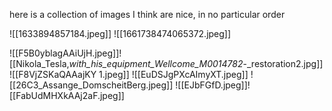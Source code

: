 here is a collection of images I think are nice, in no particular order

![[1633894857184.jpeg]]
![[1661738474065372.jpeg]]

![[F5B0yblagAAiUjH.jpeg]]![[Nikola_Tesla,_with_his_equipment_Wellcome_M0014782_-_restoration2.jpg]]
![[F8VjZSKaQAAajKY 1.jpeg]]
![[EuDSJgPXcAImyXT.jpeg]]
![[26C3_Assange_DomscheitBerg.jpeg]]
![[EJbFGfD.jpeg]]![[FabUdMHXkAAj2aF.jpeg]]

